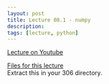 ```yaml
---
layout: post
title: Lecture 08.1 - numpy
description:
tags: [lecture, python]
---
```


[Lecture on Youtube](https://www.youtube.com/watch?v=fngqRXrakDo)

[Files for this lecture](https://buffalo.box.com/s/omq2trrrf6p8pn6yntcfbanslab8y8ai)  
Extract this in your 306 directory.